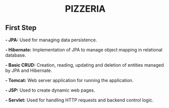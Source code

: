 <h1 align="center" id="title">PIZZERIA</h1>
<h2>First Step</h2>
<p id="description"><b>- JPA:</b> Used for managing data persistence.</p>
<p id="description"><b>- Hibernate:</b> Implementation of JPA to manage object mapping in relational database.</p>
<p id="description"><b>- Basic CRUD:</b> Creation, reading, updating and deletion of entities managed by JPA and Hibernate.</p>
<p id="description"><b>- Tomcat:</b> Web server application for running the application.</p>
<p id="description"><b>- JSP:</b> Used to create dynamic web pages.</p>
<p id="description"><b>- Servlet:</b> Used for handling HTTP requests and backend control logic.</p>
